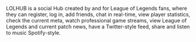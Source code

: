 LOLHUB is a social Hub created by and for League of Legends fans, where they can register, log in, add friends, chat in real-time, view player statistics, check the current meta, watch professional game streams, view League of Legends and current patch news, have a Twitter-style feed, share and listen to music Spotify-style.

